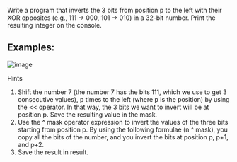 Write a program that inverts the 3 bits from position p to the left with their XOR opposites (e.g., 111 -> 000, 101 -> 010) in a 32-bit number. Print the resulting integer on the console.

## Examples: 

![image](https://user-images.githubusercontent.com/45227327/209887283-210c4c08-b14a-4ae4-bc9f-c3df9443b313.png)

Hints

1.	Shift the number 7 (the number 7 has the bits 111, which we use to get 3 consecutive values), p times to the left (where p is the position) by using the << operator. In that way, the 3 bits we want to invert will be at position p. Save the resulting value in the mask.
2.	Use the ^ mask operator expression to invert the values of the three bits starting from position p. By using the following formulae (n ^ mask), you copy all the bits of the number, and you invert the bits at position p, p+1, and p+2.
3.	Save the result in result.
